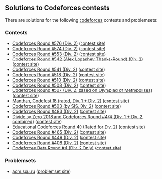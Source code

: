 ## Solutions to Codeforces contests

There are solutions for the following [codeforces](http://codeforces.com/) contests and problemsets:

### Contests

* [Codeforces Round #576 (Div. 2)](1199/README.md) ([contest site](https://codeforces.com/contest/1199))
* [Codeforces Round #574 (Div. 2)](1195/README.md) ([contest site](https://codeforces.com/contest/1195))
* [Codeforces Round #553 (Div. 2)](1151/README.md) ([contest site](https://codeforces.com/contest/1151))
* [Codeforces Round #542 (Alex Lopashev Thanks-Round) (Div. 2)](1130) ([contest site](https://codeforces.com/contest/1130))
* [Codeforces Round #541 (Div. 2)](1131) ([contest site](https://codeforces.com/contest/1131))
* [Codeforces Round #518 (Div. 2)](1068) ([contest site](https://codeforces.com/contest/1068))
* [Codeforces Round #510 (Div. 2)](1042) ([contest site](https://codeforces.com/contest/1042))
* [Codeforces Round #508 (Div. 2)](1038) ([contest site](https://codeforces.com/contest/1040))
* [Codeforces Round #507 (Div. 2, based on Olympiad of Metropolises)](1040) ([contest site](https://codeforces.com/contest/1040))
* [Manthan, Codefest 18 (rated, Div. 1 + Div. 2)](1037) ([contest site](https://codeforces.com/contest/1037))
* [Codeforces Round #503 (by SIS, Div. 2)](1020) ([contest site](http://codeforces.com/contest/1020))
* [Codeforces Round #483 (Div. 2)](0984) ([contest site](http://codeforces.com/contest/984))
* [Divide by Zero 2018 and Codeforces Round #474 (Div. 1 + Div. 2, combined)](0960) ([contest site](http://codeforces.com/contest/954))
* [Educational Codeforces Round 40 (Rated for Div. 2)](0954) ([contest site](http://codeforces.com/contest/954))
* [Codeforces Round #465 (Div. 2)](0935) ([contest site](http://codeforces.com/contest/935))
* [Codeforces Round #449 (Div. 2)](0897) ([contest site](http://codeforces.com/contest/897))
* [Codeforces Round #408 (Div. 2)](0796) ([contest site](http://codeforces.com/contest/796))
* [Codeforces Beta Round #4 (Div. 2 Only)](0004) ([contest site](https://codeforces.com/contests/4))

### Problemsets

* [acm.sgu.ru](acmsguru) ([problemset site](https://codeforces.com/problemsets/acmsguru))
